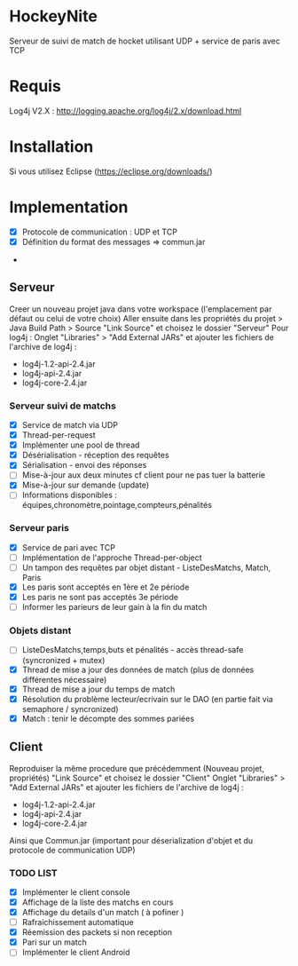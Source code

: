 # HockeyNite
Serveur de suivi de match de hocket utilisant UDP + service de paris avec TCP

# Requis
Log4j V2.X : http://logging.apache.org/log4j/2.x/download.html

# Installation
Si vous utilisez Eclipse (https://eclipse.org/downloads/)

# Implementation
- [x] Protocole	de communication : UDP et TCP
- [x] Définition du format des messages => commun.jar
- 
## Serveur
Creer un nouveau projet java dans votre workspace (l'emplacement par défaut ou celui de votre choix)
Aller ensuite dans les propriétés du projet > Java Build Path > Source
"Link Source" et choisez le dossier "Serveur"
Pour log4j : 
Onglet "Libraries" > "Add External JARs" et ajouter les fichiers de l'archive de log4j :
- log4j-1.2-api-2.4.jar
- log4j-api-2.4.jar
- log4j-core-2.4.jar

### Serveur suivi de matchs
- [x] Service de match via UDP
- [x] Thread-per-request
- [x] Implémenter une pool de thread
- [x] Désérialisation	-	réception	des	requêtes
- [x] Sérialisation	-	envoi	des	réponses
- [ ] Mise-à-jour	aux	deux minutes cf client pour ne pas tuer la batterie
- [x] Mise-à-jour sur	demande	(update)
- [ ] Informations	disponibles	:	équipes,chronomètre,pointage,compteurs,pénalités

### Serveur paris
- [x] Service de pari avec TCP
- [ ] Implémentation de l'approche Thread-per-object
- [ ] Un	tampon	des	requêtes	par	objet	distant	-	ListeDesMatchs, Match, Paris
- [x] Les	paris	sont	acceptés en	1ère et	2e période
- [x] Les	paris	ne sont	pas	acceptés 3e	période
- [ ] Informer	les	parieurs	de	leur	gain	à	la	fin	du	match

### Objets distant
- [ ] ListeDesMatchs,temps,buts et pénalités	-	accès	thread-safe (syncronized + mutex) 
- [x] Thread de mise a jour des données de match (plus de données différentes nécessaire)
- [x] Thread de mise a jour du temps de match
- [x] Résolution du problème lecteur/ecrivain sur le DAO (en partie fait via semaphore / syncronized)
- [x] Match	:	tenir	le décompte	des	sommes	pariées

## Client
Reproduiser la même procedure que précédemment
(Nouveau projet, propriétés)
"Link Source" et choisez le dossier "Client"
Onglet "Libraries" > "Add External JARs" et ajouter les fichiers de l'archive de log4j :
- log4j-1.2-api-2.4.jar
- log4j-api-2.4.jar
- log4j-core-2.4.jar  

Ainsi que Commun.jar (important pour déserialization d'objet et du protocole de communication UDP)

### TODO LIST
- [x] Implémenter le client console
- [x] Affichage de la liste des matchs en cours
- [x] Affichage du details d'un match ( à pofiner )
- [ ] Rafraichissement automatique
- [x] Réemission des packets si non reception
- [x] Pari sur un match
- [ ] Implémenter le client Android
